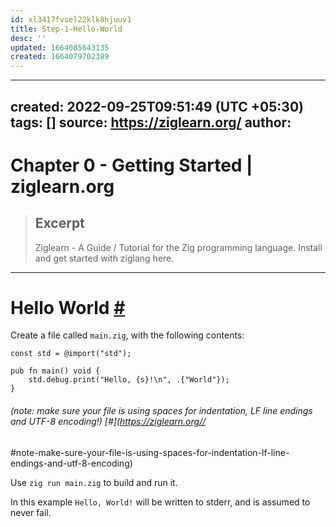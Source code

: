 ```yaml
---
id: xl3417fvsel22klk8hjuuv1
title: Step-1-Hello-World
desc: ''
updated: 1664085643135
created: 1664079702389
---
```


---
created: 2022-09-25T09:51:49 (UTC +05:30)
tags: []
source: https://ziglearn.org/
author: 
---

# Chapter 0 - Getting Started | ziglearn.org

> ## Excerpt
> Ziglearn - A Guide / Tutorial for the Zig programming language. Install and get started with ziglang here.

---
# Hello World [#](https://ziglearn.org//#hello-world)

Create a file called `main.zig`, with the following contents:

```zig
const std = @import("std");

pub fn main() void {
    std.debug.print("Hello, {s}!\n", .{"World"});
}
```

###### (note: make sure your file is using spaces for indentation, LF line endings and UTF-8 encoding!) [#](https://ziglearn.org//

#note-make-sure-your-file-is-using-spaces-for-indentation-lf-line-endings-and-utf-8-encoding)

Use `zig run main.zig` to build and run it. 

In this example `Hello, World!` will be written to stderr, and is assumed to never fail.

